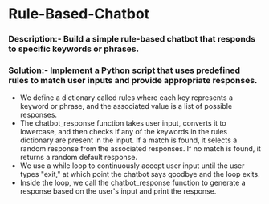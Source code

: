 # Rule-Based-Chatbot

### Description:- Build a simple rule-based chatbot that responds to specific keywords or phrases.

### Solution:- Implement a Python script that uses predefined rules to match user inputs and provide appropriate responses.

- We define a dictionary called rules where each key represents a keyword or phrase, and the associated value is a list of possible responses.
- The chatbot_response function takes user input, converts it to lowercase, and then checks if any of the keywords in the rules dictionary are present in the input. If a match is found, it selects a random response from the associated responses. If no match is found, it returns a random default response.
- We use a while loop to continuously accept user input until the user types "exit," at which point the chatbot says goodbye and the loop exits.
- Inside the loop, we call the chatbot_response function to generate a response based on the user's input and print the response.
